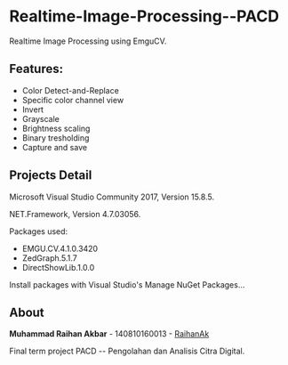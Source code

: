 # Realtime-Image-Processing--PACD

Realtime Image Processing using EmguCV.

## Features:
- Color Detect-and-Replace
- Specific color channel view
- Invert
- Grayscale
- Brightness scaling
- Binary tresholding
- Capture and save

## Projects Detail

Microsoft Visual Studio Community 2017, Version 15.8.5.

NET.Framework, Version 4.7.03056.

Packages used:
- EMGU.CV.4.1.0.3420
- ZedGraph.5.1.7
- DirectShowLib.1.0.0

Install packages with Visual Studio's Manage NuGet Packages...

## About

**Muhammad Raihan Akbar** - 140810160013 - [RaihanAk](https://github.com/RaihanAk)

Final term project PACD -- Pengolahan dan Analisis Citra Digital.
